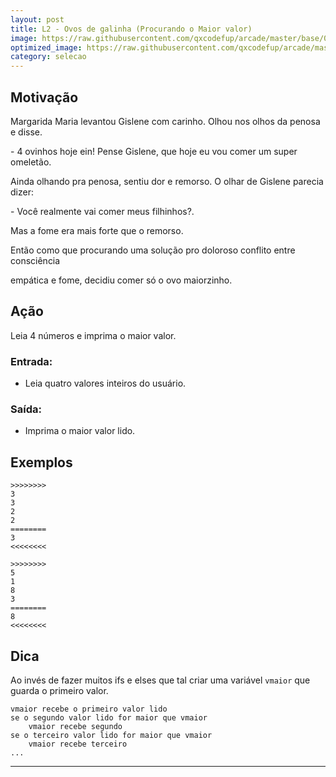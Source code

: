 ```yaml
---
layout: post
title: L2 - Ovos de galinha (Procurando o Maior valor)
image: https://raw.githubusercontent.com/qxcodefup/arcade/master/base/017/__capa.jpg
optimized_image: https://raw.githubusercontent.com/qxcodefup/arcade/master/base/.thumb/017/Readme.jpg
category: selecao
---
```

<!-- DON'T EDIT THIS FILE, GENERATED BY SCRIPT -->
<!-- DON'T EDIT THIS FILE, GENERATED BY SCRIPT -->
<!-- DON'T EDIT THIS FILE, GENERATED BY SCRIPT -->
<!-- DON'T EDIT THIS FILE, GENERATED BY SCRIPT -->
<!-- DON'T EDIT THIS FILE, GENERATED BY SCRIPT -->



## Motivação

Margarida Maria levantou Gislene com carinho. Olhou nos olhos da penosa e disse.

\- 4 ovinhos hoje ein! Pense Gislene, que hoje eu vou comer um super omeletão.

Ainda olhando pra penosa, sentiu dor e remorso. O olhar de Gislene parecia dizer:

\- Você realmente vai comer meus filhinhos?.

Mas a fome era mais forte que o remorso.

Então como que procurando uma solução pro doloroso conflito entre consciência

empática e fome, decidiu comer só o ovo maiorzinho.

## Ação

Leia 4 números e imprima o maior valor.

### Entrada:

* Leia quatro valores inteiros do usuário.

### Saída:

* Imprima o maior valor lido.

## Exemplos

```
>>>>>>>>
3
3
2
2
========
3
<<<<<<<<

>>>>>>>>
5
1
8
3
========
8
<<<<<<<<
```



## Dica

Ao invés de fazer muitos ifs e elses que tal criar uma variável `vmaior` que guarda o primeiro valor.

```
vmaior recebe o primeiro valor lido
se o segundo valor lido for maior que vmaior
    vmaior recebe segundo
se o terceiro valor lido for maior que vmaior
    vmaior recebe terceiro
...

```
---
